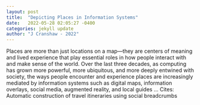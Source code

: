 ```yaml
---
layout: post
title:  "Depicting Places in Information Systems"
date:   2022-05-28 02:05:27 -0400
categories: jekyll update
author: "J Cranshaw - 2022"
---
```

Places are more than just locations on a map—they are centers of meaning and lived experience that play essential roles in how people interact with and make sense of the world. Over the last three decades, as computing has grown more powerful, more ubiquitous, and more deeply entwined with society, the ways people encounter and experience places are increasingly mediated by information systems such as digital maps, information overlays, social media, augmented reality, and local guides … Cites: ‪Automatic construction of travel itineraries using social breadcrumbs‬